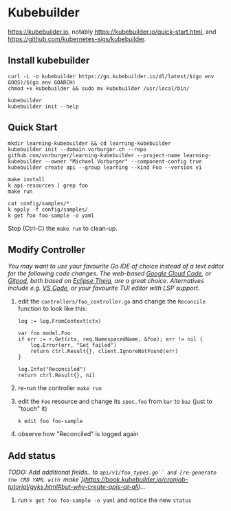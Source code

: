 # Kubebuilder

https://kubebuilder.io, notably https://kubebuilder.io/quick-start.html,
and https://github.com/kubernetes-sigs/kubebuilder.

## Install kubebuilder

    curl -L -o kubebuilder https://go.kubebuilder.io/dl/latest/$(go env GOOS)/$(go env GOARCH)
    chmod +x kubebuilder && sudo mv kubebuilder /usr/local/bin/

    kubebuilder
    kubebuilder init --help

## Quick Start

    mkdir learning-kubebuilder && cd learning-kubebuilder
    kubebuilder init --domain vorburger.ch --repo github.com/vorburger/learning-kubebuilder --project-name learning-kubebuilder --owner "Michael Vorburger" --component-config true
    kubebuilder create api --group learning --kind Foo --version v1

    make install
    k api-resources | grep foo
    make run

    cat config/samples/*
    k apply -f config/samples/
    k get foo foo-sample -o yaml

Stop (Ctrl-C) the `make run` to clean-up.

## Modify Controller

_You may want to use your favourite Go IDE of choice instead of a text editor for the following code changes.
The web-based [Google Cloud Code](https://cloud.google.com/code), or [Gitpod](https://www.gitpod.io), both
based on [Eclipse Theia](https://theia-ide.org), are a great choice. Alternatives include e.g.
[VS Code](https://code.visualstudio.com), or your favourite TUI editor with LSP support._

1. edit the `controllers/foo_controller.go` and change the `Reconcile` function to look like this:

   	   log := log.FromContext(ctx)

	   var foo model.Foo
	   if err := r.Get(ctx, req.NamespacedName, &foo); err != nil {
		   log.Error(err, "Get failed")
		   return ctrl.Result{}, client.IgnoreNotFound(err)
	   }

	   log.Info("Reconciled")
	   return ctrl.Result{}, nil

1. re-run the controller `make run`

1. edit the `Foo` resource and change its `spec.foo` from `bar` to `baz` (just to "touch" it)

       k edit foo foo-sample

1. observe how "Reconciled" is logged again

## Add status

_TODO: Add additional fields.. to `api/v1/foo_types.go`` and [re-generate the CRD YAML with `make`](https://book.kubebuilder.io/cronjob-tutorial/gvks.html#but-why-create-apis-at-all)..._

1. run `k get foo foo-sample -o yaml` and notice the new `status`
